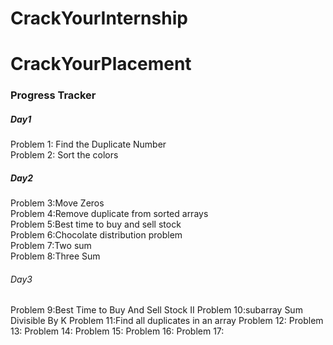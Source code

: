   
<h1>CrackYourInternship</h1>
<h1>CrackYourPlacement</h1>
<h3>Progress Tracker</h3>
<h5>Day1</h5>

 Problem 1: Find the Duplicate Number<br>
 Problem 2: Sort the colors<br>

 <h5>Day2</h5>
Problem 3:Move Zeros <br>
Problem 4:Remove duplicate from sorted arrays<br>
Problem 5:Best time to buy and sell stock<br>
Problem 6:Chocolate distribution problem<br>
Problem 7:Two sum <br>
Problem 8:Three Sum<br>

<h6>Day3</h6>
Problem 9:Best Time to Buy And Sell Stock II
Problem 10:subarray Sum Divisible By K
Problem 11:Find all duplicates in an array
Problem 12:
Problem 13:
Problem 14:
Problem 15:
Problem 16:
Problem 17:


